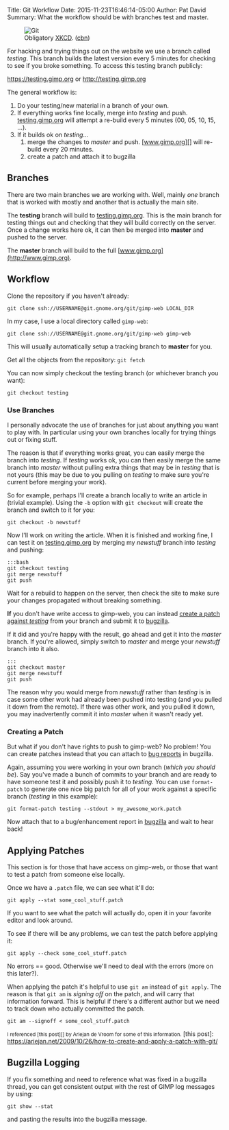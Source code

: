 Title: Git Workflow 
Date: 2015-11-23T16:46:14-05:00
Author: Pat David
Summary: What the workflow should be with branches test and master.

<figure>
<img src="//imgs.xkcd.com/comics/git.png" title="If that doesn't fix it, git.txt contains the phone number of a friend of mine who understands git. Just wait through a few minutes of 'It's really pretty simple, just think of branches as...' and eventually you'll learn the commands that will fix everything." alt="Git">
<figcaption>
Obligatory <a href="https://xkcd.com/1597/">XKCD</a>. 
(<a class='cc' href='http://creativecommons.org/licenses/by-nc/2.5/' title='Creative Commons Attribution-NonCommercial'>cbn</a>)
</figcaption>
</figure>

For hacking and trying things out on the website we use a branch called *testing*.
This branch builds the latest version every 5 minutes for checking to see if you broke something.
To access this testing branch publicly:

<https://testing.gimp.org> or <http://testing.gimp.org>

The general workflow is:

1. Do your testing/new material in a branch of your own.
2. If everything works fine locally, merge into *testing* and push.
        [testing.gimp.org][] will attempt a re-build every 5 minutes (00, 05, 10, 15, ...).  
3. If it builds ok on *testing*...
    1. merge the changes to *master* and push.
        [www.gimp.org][] will re-build every 20 minutes.
    2. create a patch and attach it to bugzilla

[testing.gimp.org]: //testing.gimp.org
[www.gimp.org]: //www.gimp.org



## Branches

There are two main branches we are working with.
Well, mainly *one* branch that is worked with mostly and another that is actually the main site.

The **testing** branch will build to [testing.gimp.org](http://testing.gimp.org).
This is the main branch for testing things out and checking that they will build correctly on the server.
Once a change works here ok, it can then be merged into **master** and pushed to the server.

The **master** branch will build to the full [www.gimp.org](http://www.gimp.org).



## Workflow

Clone the repository if you haven't already:

`git clone ssh://USERNAME@git.gnome.org/git/gimp-web LOCAL_DIR`

In my case, I use a local directory called `gimp-web`:

`git clone ssh://USERNAME@git.gnome.org/git/gimp-web gimp-web`

This will usually automatically setup a tracking branch to **master** for you.

Get all the objects from the repository: `git fetch`

You can now simply checkout the testing branch (or whichever branch you want):

`git checkout testing`



### Use Branches

I personally advocate the use of branches for just about anything you want to play with.
In particular using your own branches locally for trying things out or fixing stuff.

The reason is that if everything works great, you can easily merge the branch into *testing*.
If *testing* works ok, you can then easily merge the same branch into *master* without pulling extra things that may be in *testing* that is not yours (this may be due to you pulling on *testing* to make sure you're current before merging your work).

So for example, perhaps I'll create a branch locally to write an article in (trivial example).
Using the `-b` option with `git checkout` will create the branch and switch to it for you:

`git checkout -b newstuff`

Now I'll work on writing the article.
When it is finished and working fine, I can test it on [testing.gimp.org][] by merging my *newstuff* branch into *testing* and pushing:

    :::bash
    git checkout testing
    git merge newstuff
    git push

Wait for a rebuild to happen on the server, then check the site to make sure your changes propagated without breaking something.

**If** you don't have write access to gimp-web, you can instead [create a patch against *testing*](#creating-a-patch) from your branch and submit it to [bugzilla][report].

If it did and you're happy with the result, go ahead and get it into the *master* branch.
If you're allowed, simply switch to *master* and merge your *newstuff* branch into it also.

    :::
    git checkout master
    git merge newstuff
    git push

The reason why you would merge from *newstuff* rather than *testing* is in case some other work had already been pushed into testing (and you pulled it down from the remote).  If there was other work, and you pulled it down, you may inadvertently commit it into *master* when it wasn't ready yet.



### Creating a Patch

But what if you don't have rights to push to gimp-web?
No problem!
You can create patches instead that you can attach to [bug reports][report] in bugzilla.

Again, assuming you were working in your own branch (*which you should be*).
Say you've made a bunch of commits to your branch and are ready to have someone test it and possibly push it to *testing*.
You can use `format-patch` to generate one nice big patch for all of your work against a specific branch (*testing* in this example):

`git format-patch testing --stdout > my_awesome_work.patch`

Now attach that to a bug/enhancement report in [bugzilla][report] and wait to hear back!

[report]: https://bugzilla.gnome.org/enter_bug.cgi?product=gimp-web



## Applying Patches

This section is for those that have access on gimp-web, or those that want to test a patch from someone else locally.

Once we have a `.patch` file, we can see what it'll do:

`git apply --stat some_cool_stuff.patch`

If you want to see what the patch will actually do, open it in your favorite editor and look around.

To see if there will be any problems, we can test the patch before applying it:

`git apply --check some_cool_stuff.patch`

No errors == good.
Otherwise we'll need to deal with the errors (more on this later?).

When applying the patch it's helpful to use `git am` instead of `git apply`.
The reason is that `git am` is *signing off* on the patch, and will carry that information forward.
This is helpful if there's a different author but we need to track down who actually committed the patch.

`git am --signoff < some_cool_stuff.patch`

<small markdown=1>I referenced [this post][] by Ariejan de Vroom for some of this information.</small>
[this post]: https://ariejan.net/2009/10/26/how-to-create-and-apply-a-patch-with-git/



## Bugzilla Logging
If you fix something and need to reference what was fixed in a bugzilla thread, you can get consistent
output with the rest of GIMP log messages by using:

`git show --stat`

and pasting the results into the bugzilla message.
